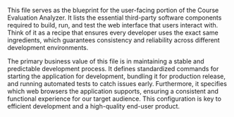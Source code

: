 This file serves as the blueprint for the user-facing portion of the Course Evaluation Analyzer. It lists the essential third-party software components required to build, run, and test the web interface that users interact with. Think of it as a recipe that ensures every developer uses the exact same ingredients, which guarantees consistency and reliability across different development environments.

The primary business value of this file is in maintaining a stable and predictable development process. It defines standardized commands for starting the application for development, bundling it for production release, and running automated tests to catch issues early. Furthermore, it specifies which web browsers the application supports, ensuring a consistent and functional experience for our target audience. This configuration is key to efficient development and a high-quality end-user product.